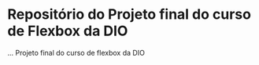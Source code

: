 # Repositório do Projeto final do curso de Flexbox da DIO
...
Projeto final do curso de flexbox da DIO
